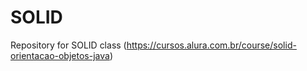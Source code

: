# SOLID
Repository for SOLID class (https://cursos.alura.com.br/course/solid-orientacao-objetos-java)
